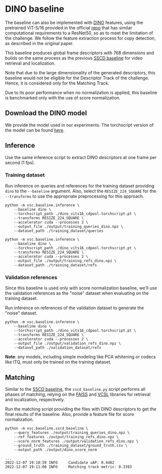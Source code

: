 # DINO baseline
The baseline can also be implemented with [DINO](https://arxiv.org/abs/2104.14294)
features, using the pretrained ViT-S/16 provided in the official [repo](https://github.com/facebookresearch/dino) 
that has similar computational requirements to a ResNet50, so as to meet the limitation of the challenge.
We follow the feature extraction process for copy detection, as described in the original paper. 

This baseline produces global frame descriptors with 768 dimensions and builds on the same process as the previous
[SSCD baseline](baseline.md) for video retrieval and localization.

Note that due to the large dimensionality of the generated descriptors, this baseline would not be eligible
for the Descriptor Track of the challenge. Hence, it is considered only for the Matching Track.

Due to its poor performance when no normalization is applied, this baseline is benchmarked only with the
use of score normalization.

## Download the DINO model

We provide the model used in our experiments. The torchscript version of the model can be found
[here](https://mever.iti.gr/vsc2022/dino_vits16_cdpool.torchscript.pt).

## Inference

Use the same inference script to extract DINO descriptors at one frame per
second (1 fps).

### Training dataset
Run inference on queries and references for the training dataset providing `dino` to the `--baseline` argument.
Also, select the `RESIZE_224_SQUARE` for the `--transforms` to use the appropriate preprocessing for this approach. 

```
python -m vsc.baseline.inference \
    --baseline dino \
    --torchscript_path ./dino_vits16_cdpool.torchscript.pt \
    --transforms RESIZE_224_SQUARE \
    --accelerator cuda --processes 2 \
    --output_file ./output/training_queries_dino.npz \
    --dataset_path ./training_dataset/queries
```
```
python -m vsc.baseline.inference \
    --baseline dino \
    --torchscript_path ./dino_vits16_cdpool.torchscript.pt \
    --transforms RESIZE_224_SQUARE \
    --accelerator cuda --processes 2 \
    --output_file ./output/training_refs_dino.npz \
    --dataset_path ./training_dataset/refs
```

### Validation references
Since this baseline is used only with score normalization baseline, we'll use the
validation references as the "noise" dataset when evaluating on the
training dataset.

Run inference on references of the validation dataset to generate the "noise" dataset.
```
python -m vsc.baseline.inference \
    --baseline dino \
    --torchscript_path ./dino_vits16_cdpool.torchscript.pt \
    --transforms RESIZE_224_SQUARE \
    --accelerator cuda --processes 2 \
    --output_file ./output/validation_refs_dino.npz \
    --dataset_path ./validation_dataset/refs
```

**Note**: any models, including simple modeling like PCA whitening
or codecs like ITQ, must only be trained on the training dataset.

## Matching
Similar to the [SSCD baseline](baseline.md), the `sscd_baseline.py` script performs all phases of matching, 
relying on the [FAISS](https://github.com/facebookresearch/faiss) and [VCSL](https://github.com/alipay/VCSL) 
libraries for retrieval and localization, respectively.

Run the matching script providing the files with DINO descriptors to get
the final results of the baseline. Also, provide a feature file for score normalization.
```
python -m vsc.baseline.sscd_baseline \
    --query_features ./output/training_queries_dino.npz \
    --ref_features ./output/training_refs_dino.npz \
    --score_norm_features ./output/validation_refs_dino.npz \
    --ground_truth ./training_dataset/ground_truth.csv \
    --output_path ./output/dino_score_norm

...
2022-12-07 19:10:59 INFO     Candidate uAP: 0.4402
2022-12-07 19:11:00 INFO     Matching track metric: 0.3393
```
